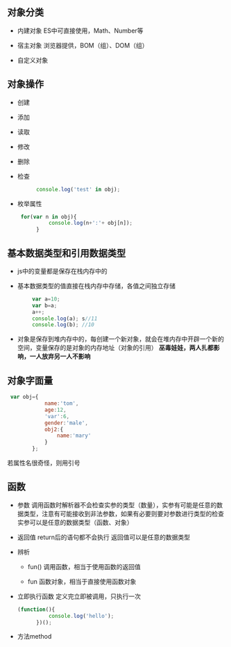 ## 对象分类
* 内建对象
    ES中可直接使用，Math、Number等

* 宿主对象
  浏览器提供，BOM（组）、DOM（组）
* 自定义对象

## 对象操作
* 创建

* 添加
* 读取
* 修改
* 删除
* 检查
  ```js
        console.log('test' in obj);
    ```
* 枚举属性
  ```js
   for(var n in obj){
            console.log(n+':'+ obj[n]);
        }
    ```
## 基本数据类型和引用数据类型
* js中的变量都是保存在栈内存中的
  
* 基本数据类型的值直接在栈内存中存储，各值之间独立存储
```js
        var a=10;
        var b=a;
        a++;
        console.log(a); s//11
        console.log(b); //10
```
* 对象是保存到堆内存中的，每创建一个新对象，就会在堆内存中开辟一个新的空间，变量保存的是对象的内存地址（对象的引用）
  **巫毒娃娃，两人扎都影响，一人放弃另一人不影响**

## 对象字面量
```js
 var obj={
            name:'tom',
            age:12,
            'var':6,
            gender:'male',
            obj2:{
                name:'mary'
            }
        };
```
若属性名很奇怪，则用引号

## 函数
* 参数
    调用函数时解析器不会检查实参的类型（数量），实参有可能是任意的数据类型，注意有可能接收到非法参数，如果有必要则要对参数进行类型的检查
    实参可以是任意的数据类型（函数、对象）

* 返回值
  return后的语句都不会执行
  返回值可以是任意的数据类型

* 辨析
  * fun()
    调用函数，相当于使用函数的返回值

  * fun
    函数对象，相当于直接使用函数对象

* 立即执行函数
  定义完立即被调用，只执行一次
  ```js
  (function(){
            console.log('hello');
        })();
  ```
* 方法method
  

  